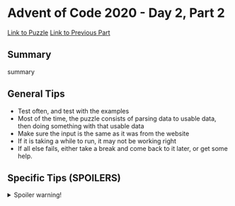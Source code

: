 # Advent of Code 2020 - Day 2, Part 2

[Link to Puzzle](https://adventofcode.com/2020/day/2#part2)
[Link to Previous Part](https://github.com/CodingAP/unofficial-aoc-syllabus/blob/main/years/2020/day2/part1.md)

## Summary
summary

## General Tips
- Test often, and test with the examples
- Most of the time, the puzzle consists of parsing data to usable data, then doing something with that usable data
- Make sure the input is the same as it was from the website
- If it is taking a while to run, it may not be working right
- If all else fails, either take a break and come back to it later, or get some help.

## Specific Tips (SPOILERS)
<details> <summary>Spoiler warning!</summary>

specific tips

</details>